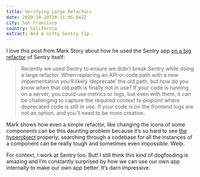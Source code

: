 ```yaml
---
title: Verifying Large Refactors
date: 2020-10-20T20:11:05.042Z
city: San Francisco
country: California
extract: And a nifty Sentry tip.
---
```

I love this post from Mark Story about how he used the Sentry app [on a big refactor](https://blog.sentry.io/2020/10/20/verifying-large-refactors-in-production-with-sentry) of Sentry itself: 

> Recently we used Sentry to ensure we didn’t break Sentry while doing a large refactor. When replacing an API or code path with a new implementation you’ll likely ‘deprecate’ the old path, but how do you know when that old path is finally not in use? If your code is running on a server, you could use metrics or logs, but even with them, it can be challenging to capture the required context to pinpoint where deprecated code is still in use. If your code is on the frontend logs are not an option, and you’ll need to be more creative.

Mark shows how even a simple refactor, like changing the icons of some components can be this daunting problem because it’s so hard to see [the hyperobject](https://www.robinrendle.com/essays/systems-mistakes-and-the-sea) properly; searching through a codebase for all the instances of a component can be really tough and sometimes even impossible. Welp.

For context, I work at Sentry too. But! I still think this kind of dogfooding is amazing and I’m constantly surprised by how we can use our own app internally to make our own app better. It’s darn impressive.